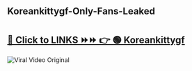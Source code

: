 
 ## Koreankittygf-Only-Fans-Leaked

# <h2><a href="https://clipsfans.com/Koreankittygf&ref=git">🔗 Click to LINKS ⏩⏩ 👉 🟢 Koreankittygf </a></h2>

<a href="https://clipsfans.com/Koreankittygf&ref=git" rel="nofollow" data-target="animated-image.originalLink"><img src="https://i.ibb.co.com/xMMVF88/686577567.gif" alt="Viral Video Original" style="max-width: 100%; display: inline-block;" data-target="animated-image.originalImage"></a>
